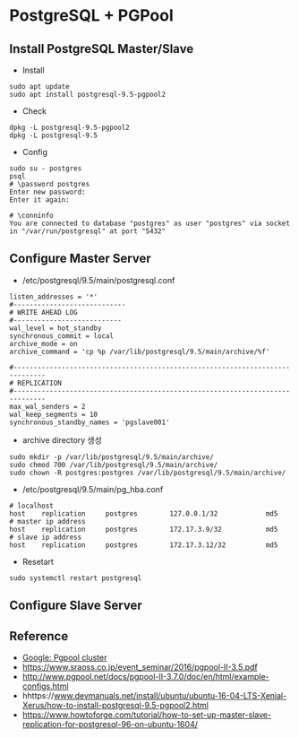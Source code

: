 # PostgreSQL + PGPool

## Install PostgreSQL Master/Slave
- Install
```
sudo apt update
sudo apt install postgresql-9.5-pgpool2
```
- Check
```
dpkg -L postgresql-9.5-pgpool2
dpkg -L postgresql-9.5
```
- Config
```
sudo su - postgres
psql
# \password postgres
Enter new password:
Enter it again:

# \conninfo
You are connected to database "postgres" as user "postgres" via socket in "/var/run/postgresql" at port "5432"
```

## Configure Master Server
- /etc/postgresql/9.5/main/postgresql.conf
```
listen_addresses = '*'
#----------------------------
# WRITE AHEAD LOG
#---------------------------
wal_level = hot_standby
synchronous_commit = local
archive_mode = on
archive_command = 'cp %p /var/lib/postgresql/9.5/main/archive/%f'

#------------------------------------------------------------------------------
# REPLICATION
#------------------------------------------------------------------------------
max_wal_senders = 2
wal_keep_segments = 10
synchronous_standby_names = 'pgslave001'
```
-  archive directory 생성
```
sudo mkdir -p /var/lib/postgresql/9.5/main/archive/
sudo chmod 700 /var/lib/postgresql/9.5/main/archive/
sudo chown -R postgres:postgres /var/lib/postgresql/9.5/main/archive/
```
- /etc/postgresql/9.5/main/pg_hba.conf
```
# localhost
host    replication     postgres        127.0.0.1/32            md5
# master ip address
host    replication     postgres        172.17.3.9/32           md5
# slave ip address
host    replication     postgres        172.17.3.12/32          md5
```

- Resetart
```
sudo systemctl restart postgresql
```

## Configure Slave Server

## Reference
- [Google: Pgpool cluster](https://www.google.co.kr/search?q=pgtool+cluster&oq=pgtool+cluster&aqs=chrome..69i57j0l5.8079j0j7&sourceid=chrome&ie=UTF-8)
- https://www.sraoss.co.jp/event_seminar/2016/pgpool-II-3.5.pdf
- http://www.pgpool.net/docs/pgpool-II-3.7.0/doc/en/html/example-configs.html
- hhttps://www.devmanuals.net/install/ubuntu/ubuntu-16-04-LTS-Xenial-Xerus/how-to-install-postgresql-9.5-pgpool2.html
- https://www.howtoforge.com/tutorial/how-to-set-up-master-slave-replication-for-postgresql-96-on-ubuntu-1604/
